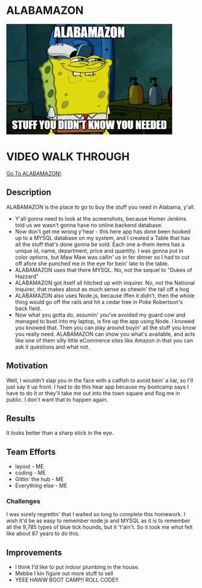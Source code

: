 # ALABAMAZON
![ALABAMAZON](https://raw.githubusercontent.com/wattskimzey/ALABAMAZON/master/images/alabamazon.PNG)

# VIDEO WALK THROUGH
[Go To ALABAMAZON!](https://drive.google.com/file/d/1pQrqWTIJ8V88o5sW6bZLgx_thzCRBB4G/view).

## Description
ALABAMAZON is the place to go to buy the stuff you need in Alabama, y'all.
* Y'all gonna need to look at the screenshots, because Homer Jenkins told us we wasn't gonna have no online backend database.
* Now don't get me wrong y'hear - this here app has done been hooked up to a MYSQL database on my system, and I created a Table that has all the stuff that's done gonna be sold.  Each one a-them items has a unique id, name, department, price and quantity. I was gonna put in color options, but Maw Maw was callin' us in fer dinner so I had to cut off afore she punched me in the eye for bein' late to the table. 
* ALABAMAZON uses that there MYSQL.  No, not the sequel to "Dukes of Hazzard"
* ALABAMAZON got itself all hitched up with inquirer.  No, not the National Inquirer, that makes about as much sense as chewin' the tail off a hog
* ALABAMAZON also uses Node.js, because iffen it didn't, then the whole thing would go off the rails and hit a cedar tree in Poke Robertson's back field.  
* Now what you gotta do, assumin' you've avoided my guard cow and managed to bust into my laptop, is fire up the app using Node.  I knowed you knowed that.  Then you can play around buyin' all the stuff you know you really need.  ALABAMAZON can show you what's available, and acts like one of them silly little eCommerce sites like Amazon in that you can ask it questions and what not.  

## Motivation
Well, I wouldn't slap you in the face with a catfish to avoid bein' a liar, so I'll just say it up front.  I had to do this hear app because my bootcamp says I have to do it or they'll take me out into the town square and flog me in public.  I don't want that to happen again. 

## Results
It looks better than a sharp stick in the eye.

## Team Efforts
* layout - ME
* coding - ME
* Gittin' the hub - ME
* Everything else - ME

### Challenges
I was surely regrettin' that I waited so long to complete this homework.  I wish it'd be as easy to remember node.js and MYSQL as it is to remember all the 9,785 types of blue tick hounds, but it 't'ain't.  So it took me whut felt like about 87 years to do this. 

## Improvements
* I think I'd like to put indoor plumbing in the house.
* Mebbe I kin figure out more stuff to sell
* YEEE HAWW BOOT CAMP!! ROLL CODE!!
